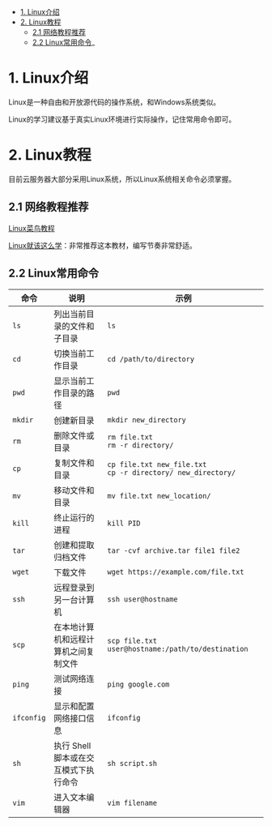 
- [1. Linux介绍](##1Linux介绍)
- [2. Linux教程](##2Linux教程)
  - [2.1 网络教程推荐](##21网络教程推荐)
  - [2.2 Linux常用命令](##22Linux常用命令)_ 

# 1. Linux介绍
Linux是一种自由和开放源代码的操作系统，和Windows系统类似。

Linux的学习建议基于真实Linux环境进行实际操作，记住常用命令即可。

# 2. Linux教程
目前云服务器大部分采用Linux系统，所以Linux系统相关命令必须掌握。

## 2.1 网络教程推荐
[Linux菜鸟教程](https://www.runoob.com/linux/linux-tutorial.html)

[Linux就该这么学](https://www.linuxprobe.com/)：非常推荐这本教材，编写节奏非常舒适。

## 2.2 Linux常用命令

| 命令       | 说明                                             | 示例                                                         |
|------------|--------------------------------------------------|--------------------------------------------------------------|
| `ls`       | 列出当前目录的文件和子目录                       | `ls`                                                         |
| `cd`       | 切换当前工作目录                                 | `cd /path/to/directory`                                       |
| `pwd`      | 显示当前工作目录的路径                           | `pwd`                                                        |
| `mkdir`    | 创建新目录                                       | `mkdir new_directory`                                         |
| `rm`       | 删除文件或目录                                   | `rm file.txt`<br>`rm -r directory/`                           |
| `cp`       | 复制文件和目录                                   | `cp file.txt new_file.txt`<br>`cp -r directory/ new_directory/` |
| `mv`       | 移动文件和目录                                   | `mv file.txt new_location/`                                   |
| `kill`     | 终止运行的进程                                   | `kill PID`                                                   |                                        |
| `tar`      | 创建和提取归档文件                               | `tar -cvf archive.tar file1 file2`                           |
| `wget`     | 下载文件                                         | `wget https://example.com/file.txt`                          |
| `ssh`      | 远程登录到另一台计算机                           | `ssh user@hostname`                                          |
| `scp`      | 在本地计算机和远程计算机之间复制文件               | `scp file.txt user@hostname:/path/to/destination`            |
| `ping`     | 测试网络连接                                     | `ping google.com`                                            |
| `ifconfig` | 显示和配置网络接口信息                           | `ifconfig`                                                   |
| `sh`       | 执行 Shell 脚本或在交互模式下执行命令            | `sh script.sh`                                                 |
|`vim`      |进入文本编辑器                                         | `vim filename`                                               |
